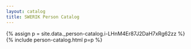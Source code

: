 ```yaml
---
layout: catalog
title: SWERIK Person Catalog
---
```

{% assign p = site.data._person-catalog.i-LHnM4Er87J2DaH7xRg62zz %}
{% include person-catalog.html p=p %}

